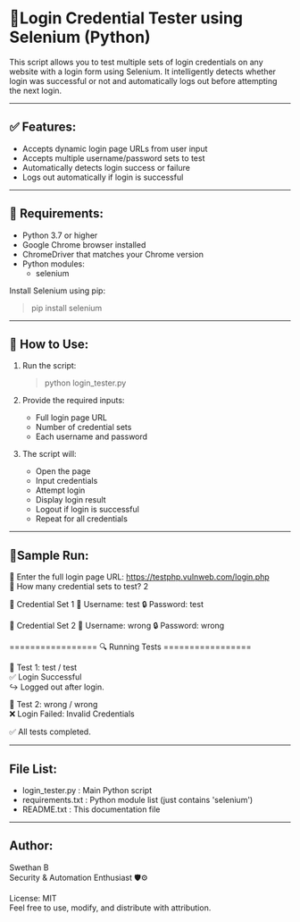 🔐Login Credential Tester using Selenium (Python)
===============================================

This script allows you to test multiple sets of login credentials on any website with a login form using Selenium. It intelligently detects whether login was successful or not and automatically logs out before attempting the next login.

-------------------------------------------------
✅ Features:
-------------------------------------------------
- Accepts dynamic login page URLs from user input
- Accepts multiple username/password sets to test
- Automatically detects login success or failure
- Logs out automatically if login is successful

-------------------------------------------------
 🧰 Requirements:
-------------------------------------------------
- Python 3.7 or higher
- Google Chrome browser installed
- ChromeDriver that matches your Chrome version
- Python modules:
    - selenium

Install Selenium using pip:
> pip install selenium

-------------------------------------------------
🚀 How to Use:
-------------------------------------------------
1. Run the script:
   > python login_tester.py

2. Provide the required inputs:
   - Full login page URL
   - Number of credential sets
   - Each username and password

3. The script will:
   - Open the page
   - Input credentials
   - Attempt login
   - Display login result
   - Logout if login is successful
   - Repeat for all credentials

-------------------------------------------------
🧪Sample Run:
-------------------------------------------------
🔗 Enter the full login page URL: https://testphp.vulnweb.com/login.php     
🧪 How many credential sets to test? 2

🧾 Credential Set 1
👤 Username: test
🔒 Password: test

🧾 Credential Set 2
👤 Username: wrong
🔒 Password: wrong

================= 🔍 Running Tests =================

🧪 Test 1: test / test    
✅ Login Successful      
↪️ Logged out after login.        

🧪 Test 2: wrong / wrong       
❌ Login Failed: Invalid Credentials      

✅ All tests completed.

-------------------------------------------------
File List:
-------------------------------------------------
- login_tester.py        : Main Python script
- requirements.txt       : Python module list (just contains 'selenium')
- README.txt             : This documentation file

-------------------------------------------------
Author:
-------------------------------------------------
Swethan B  
Security & Automation Enthusiast 🛡️⚙️

License: MIT  
Feel free to use, modify, and distribute with attribution.
